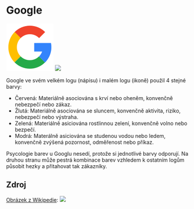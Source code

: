 # Google

![](https://raw.githubusercontent.com/gyarab/2024_wt_sa_dejmal/refs/heads/main/6929234_google_logo_icon2.png)
![](https://www.google.com/images/branding/googlelogo/1x/googlelogo_color_272x92dp.png)

Google ve svém velkém logu (nápisu) i malém logu (ikoně) použil 4 stejné barvy:
- Červená: Materiálně asociována s krví nebo oheněm, konvenčně nebezpečí nebo zákaz.
- Žlutá: Materiálně asociována se sluncem, konvenčně aktivita, riziko, nebezpečí nebo výstraha.
- Zelená: Materiálně asiciována rostlinnou zelení, konvenčně volno nebo bezpečí.
- Modrá: Materálně asiciována se studenou vodou nebo ledem, konvenčně zvýšená pozornost, odměřenost nebo příkaz.

Psycologie barev u Googlu nesedí, protože si jednotlivé barvy odporují. Na druhou stranu může pestrá kombinace barev vzhledem k ostatním logům působit hezky a přitahovat tak zákazníky.

## Zdroj
[Obrázek z Wikipedie](https://upload.wikimedia.org/wikipedia/commons/f/fb/Sign%C3%A1ln%C3%AD_barvy.jpg):
![](https://upload.wikimedia.org/wikipedia/commons/f/fb/Sign%C3%A1ln%C3%AD_barvy.jpg)
